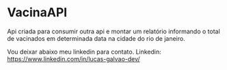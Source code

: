 # VacinaAPI
Api criada para consumir outra api e montar um relatório informando o total de vacinados em determinada data na cidade do rio de janeiro.

Vou deixar abaixo meu linkedin para contato.
Linkedin: https://www.linkedin.com/in/lucas-galvao-dev/

